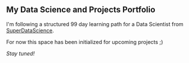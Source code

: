 ## My Data Science and Projects Portfolio

I'm following a structured 99 day learning path for a Data Scientist from [SuperDataScience](https://www.superdatascience.com/paths).

For now this space has been initialized for upcoming projects ;)

*Stay tuned!*

